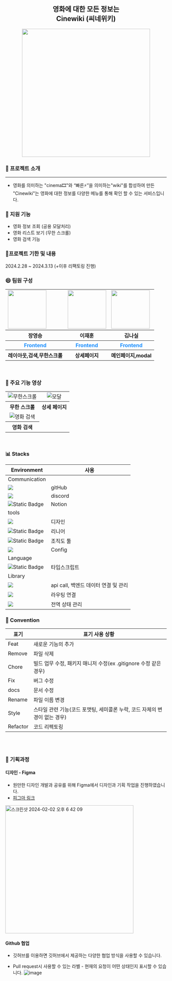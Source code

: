 <div align="center">

## 영화에 대한 모든 정보는 <br/> Cinewiki (씨네위키)

<img src="https://github.com/nasilKiM/nasilKiM/assets/117559842/d665b774-4799-4967-ad78-920d12876836" width="400px"/>

</div>

### 💫 프로젝트 소개

---

- 영화를 의미하는 "cinema🎞️"와 “빠른⚡”을 의미하는"wiki"를 합성하여 만든 "Cinewiki"는 영화에 대한 정보를 다양한 메뉴를 통해 확인 할 수 있는 서비스입니다.

### 📝 지원 기능

- 영화 정보 조회 (공용 모달처리)
- 영화 리스트 보기 (무한 스크롤)
- 영화 검색 기능

### 📅프로젝트 기한 및 내용

2024.2.28 ~ 2024.3.13 (+이후 리팩토링 진행)

### 😄 팀원 구성

<div align="center">
    <table style="margin-left: auto; margin-right: auto;">
      <tr>
        <td>
            <a href="https://github.com/YoungSeungJang">
        <img src="https://github.com/Frontend-ALPS-community/.github/assets/50819030/6e06bc2c-5870-4ee7-89d5-d786f5695661" width="120px" height="120px"/>
      </a>
        </td>
        <td>
              <a href="https://github.com/JaeHoonKOR">
        <img src="https://github.com/Frontend-ALPS-community/.github/assets/117559842/e1f0d23a-ae45-4e77-a846-20eaad2fbf48" width="120px" height="120px"/>
      </a> 
        </td>
        <td>
         <a href="https://github.com/nasilKiM">
        <img src="https://github.com/Frontend-ALPS-community/.github/assets/117559842/e07e8b17-d51f-4e43-a9fe-dba8d80cf199" width="120px" height="120px"/>
      </a>  
        </td>
      </tr>
      <tr>
        <th>장영승</th>
        <th>이재훈</th>
        <th>김나실</th>
      </tr>
      <tr>
        <th style="color:dodgerblue">Frontend</th>
        <th style="color:dodgerblue">Frontend</th>
        <th style="color:dodgerblue">Frontend</th>
      </tr>
 <tr>
        <th>레이아웃,검색,무한스크롤</th>
        <th>상세페이지</th>
        <th>메인페이지,modal</th>
      </tr>
    </table>
</div>

<br/>

### 🎥 주요 기능 영상

<table style="text-align: center">
  <tr>
    <td>
      <img src="https://github.com/Frontend-ALPS-community/Cinewiki/assets/117559842/a0c140c4-3bc8-4731-9ec4-cfb66083f84a" alt="무한스크롤" />
    </td>
    <td>
      <img src="https://github.com/Frontend-ALPS-community/Cinewiki/assets/117559842/4b75d4a2-467b-4749-b723-24f3a79bf31e" alt="모달" />
    </td>
  </tr>
   <tr>
    <th>
      무한 스크롤
    </th>
    <th>
      상세 페이지
    </th>
  </tr>
 <tr>
    <td>
      <img src="https://github.com/Frontend-ALPS-community/Cinewiki/assets/117559842/d473fc6f-52ae-491d-99b0-c024bbcc6429" alt="영화 검색" />
    </td>
    
  </tr>
   </tr>
   <tr>
    <th>
      영화 검색
    </th>
    
  </tr>
</table>

<br/>

### 📊 Stacks

| Environment                                                                                                       | 사용                                 |
| ----------------------------------------------------------------------------------------------------------------- | ------------------------------------ |
| Communication                                                                                                     |                                      |
| <img src="https://img.shields.io/badge/GitHub-000000?style=flat-square&logo=github&logoColor=white">              | gitHub                               |
| <img src="https://img.shields.io/badge/discord-5865F2?style=flat-square&logo=discord&logoColor=white">            | discord                              |
| ![Static Badge](https://img.shields.io/badge/Notion%20-%20lightgrey)                                              | Notion                               |
| tools                                                                                                             |                                      |
| <img src="https://img.shields.io/badge/figma-F24E1E?style=flat-square&logo=figma&logoColor=white">                | 디자인                               |
| ![Static Badge](https://img.shields.io/badge/Linear%20-%20darkblue)                                               | 리니어                               |
| ![Static Badge](https://img.shields.io/badge/draw.io%20-%20orange)                                                | 조직도 툴                            |
| <img src="https://img.shields.io/badge/NPM-CB3837?style=flat-square&logo=npm&logoColor=white">                    | Config                               |
| Language                                                                                                          |                                      |
| ![Static Badge](https://img.shields.io/badge/TypeScript-skyblue)                                                  | 타입스크립트                         |
| Library                                                                                                           |                                      |
| <img src="https://img.shields.io/badge/React%20Query-FF4154?style=flat-square&logo=reactquery&logoColor=white">   | api call, 백엔드 데이터 연결 및 관리 |
| <img src="https://img.shields.io/badge/React%20Router-CA4245?style=flat-square&logo=reactrouter&logoColor=white"> | 라우팅 연결                          |
| <img src="https://img.shields.io/badge/Recoil-blue">                                                              | 전역 상태 관리                       |

### 📝 Convention

| 표기     | 표기 사용 상황                                                             |
| -------- | -------------------------------------------------------------------------- |
| Feat     | 새로운 기능의 추가                                                         |
| Remove   | 파일 삭제                                                                  |
| Chore    | 빌드 업무 수정, 패키지 매니저 수정(ex .gitignore 수정 같은 경우)           |
| Fix      | 버그 수정                                                                  |
| docs     | 문서 수정                                                                  |
| Rename   | 파일 이름 변경                                                             |
| Style    | 스타일 관련 기능(코드 포맷팅, 세미콜론 누락, 코드 자체의 변경이 없는 경우) |
| Refactor | 코드 리펙토링                                                              |

<br/><br/>

### 📌 기획과정

#### 디자인 - Figma

- 원만한 디자인 개발과 공유를 위해 Figma에서 디자인과 기획 작업을 진행하였습니다.
- <a href="https://www.figma.com/file/PVshVh0YCiJQflgeEhQYfP/BattleTalk?type=design&node-id=0-1&mode=design&t=ft7NYid10lnXTmWD-0">피그마 링크</a>

<img width="400px" alt="스크린샷 2024-02-02 오후 6 42 09" src="https://github.com/MOBI-BattleTalk/BattleTalk/assets/125418818/4f472221-489d-4238-9c19-9bcec2b1e967">

#### Github 협업

- 깃허브를 이용하면 깃허브에서 제공하는 다양한 협업 방식을 사용할 수 있습니다.
- Pull request시 사용할 수 있는 라벨 - 현재의 요청이 어떤 상태인지 표시할 수 있습니다.
  ![image](https://github.com/MOBI-BattleTalk/BattleTalk/assets/110034416/4e1608b2-4357-4397-99e9-804536944d0b)

  <br />
